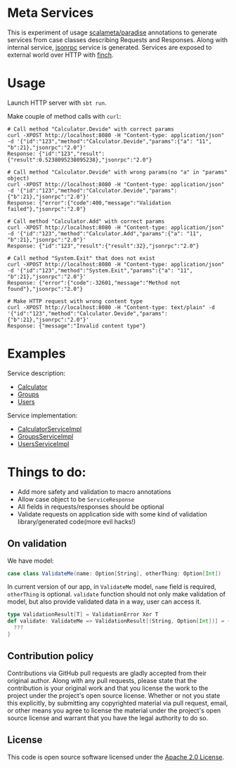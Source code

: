 # Meta Services

This is experiment of usage [scalameta/paradise](https://github.com/scalameta/paradise) annotations to generate services from case classes describing Requests and Responses. Along with internal service, [jsonrpc](http://www.jsonrpc.org/) service is generated.
Services are exposed to external world over HTTP with [finch](https://github.com/finagle/finch).

# Usage
Launch HTTP server with `sbt run`.

Make couple of method calls with `curl`: 
```
# Call method "Calculator.Devide" with correct params
curl -XPOST http://localhost:8080 -H "Content-type: application/json" -d '{"id":"123","method":"Calculator.Devide","params":{"a": "11", "b":21},"jsonrpc":"2.0"}'
Response: {"id":"123","result":{"result":0.5238095238095238},"jsonrpc":"2.0"}

# Call method "Calculator.Devide" with wrong params(no "a" in "params" object)
curl -XPOST http://localhost:8080 -H "Content-type: application/json" -d '{"id":"123","method":"Calculator.Devide","params":{"b":21},"jsonrpc":"2.0"}'
Response: {"error":{"code":400,"message":"Validation failed"},"jsonrpc":"2.0"}

# Call method "Calculator.Add" with correct params
curl -XPOST http://localhost:8080 -H "Content-type: application/json" -d '{"id":"123","method":"Calculator.Add","params":{"a": "11", "b":21},"jsonrpc":"2.0"}'
Response: {"id":"123","result":{"result":32},"jsonrpc":"2.0"}

# Call method "System.Exit" that does not exist
curl -XPOST http://localhost:8080 -H "Content-type: application/json" -d '{"id":"123","method":"System.Exit","params":{"a": "11", "b":21},"jsonrpc":"2.0"}'
Response: {"error":{"code":-32601,"message":"Method not found"},"jsonrpc":"2.0"}

# Make HTTP request with wrong content type
curl -XPOST http://localhost:8080 -H "Content-type: text/plain" -d '{"id":"123","method":"Calculator.Devide","params":{"b":21},"jsonrpc":"2.0"}'
Response: {"message":"Invalid content type"}
```

# Examples

Service description:
* [Calculator](src/main/scala/com/github/rockjam/metaservices/service/models/Calculator.scala)
* [Groups](src/main/scala/com/github/rockjam/metaservices/service/models/Groups.scala)
* [Users](src/main/scala/com/github/rockjam/metaservices/service/models/Users.scala)
 
Service implementation:
* [CalculatorServiceImpl](src/main/scala/com/github/rockjam/metaservices/service/impl/CalculatorServiceImpl.scala)
* [GroupsServiceImpl](src/main/scala/com/github/rockjam/metaservices/service/impl/GroupsServiceImpl.scala)
* [UsersServiceImpl](src/main/scala/com/github/rockjam/metaservices/service/impl/UsersServiceImpl.scala) 

# Things to do:
* Add more safety and validation to macro annotations
* Allow case object to be `ServiceResponse`
* All fields in requests/responses should be optional
* Validate requests on application side with some kind of validation library/generated code(more evil hacks!)

## On validation

We have model:
```scala
case class ValidateMe(name: Option[String], otherThing: Option[Int])
```

In current version of our app, in `ValidateMe` model, `name` field is required, `otherThing` is optional. `validate` function should not only make validation of model, but also provide validated data in a way, user can access it.
```scala
type ValidationResult[T] = ValidationError Xor T  
def validate: ValidateMe => ValidationResult[(String, Option[Int])] = { model =>
  ???
}
```

## Contribution policy

Contributions via GitHub pull requests are gladly accepted from their original author. Along with any pull requests, please state that the contribution is your original work and that you license the work to the project under the project's open source license. Whether or not you state this explicitly, by submitting any copyrighted material via pull request, email, or other means you agree to license the material under the project's open source license and warrant that you have the legal authority to do so.

## License

This code is open source software licensed under the [Apache 2.0 License](http://www.apache.org/licenses/LICENSE-2.0.html).
